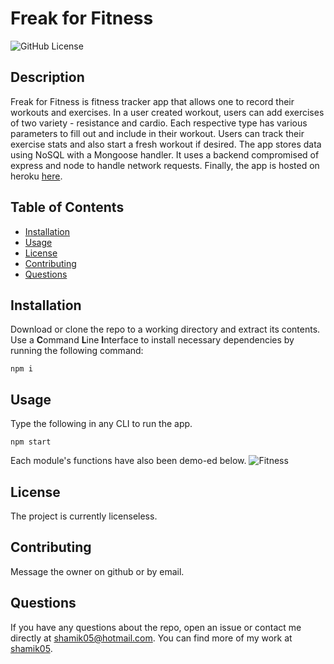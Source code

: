 # Freak for Fitness
![GitHub License](https://img.shields.io/badge/License-None-blue)
## Description
Freak for Fitness is fitness tracker app that allows one to record their workouts and exercises. In a user created workout, users can add exercises of two variety - resistance and cardio. Each respective type has various parameters to fill out and include in their workout. Users can track their exercise stats and also start a fresh workout if desired. The app stores data using NoSQL with a Mongoose handler. It uses a backend compromised of express and node to handle network requests. Finally, the app is hosted on heroku [here](https://freakforfitness.herokuapp.com/?id=5f7b972b70610f0017c10eee).
## Table of Contents
* [Installation](#Installation)
* [Usage](#Usage)
* [License](#License)
* [Contributing](#Contributing)
* [Questions](#Questions)
## Installation
Download or clone the repo to a working directory and extract its contents. Use a **C**ommand **L**ine **I**nterface to install necessary dependencies by running the following command:
```
npm i
```
## Usage 
Type the following in any CLI to run the app. 
```
npm start
```
Each module's functions have also been demo-ed below.
![Fitness](assets/Fitness.gif)
## License 
The project is currently licenseless.
## Contributing
Message the owner on github or by email.
## Questions 
If you have any questions about the repo, open an issue or contact me directly at shamik05@hotmail.com. You can find more of my work at [shamik05](https://github.com/shamik05/).
